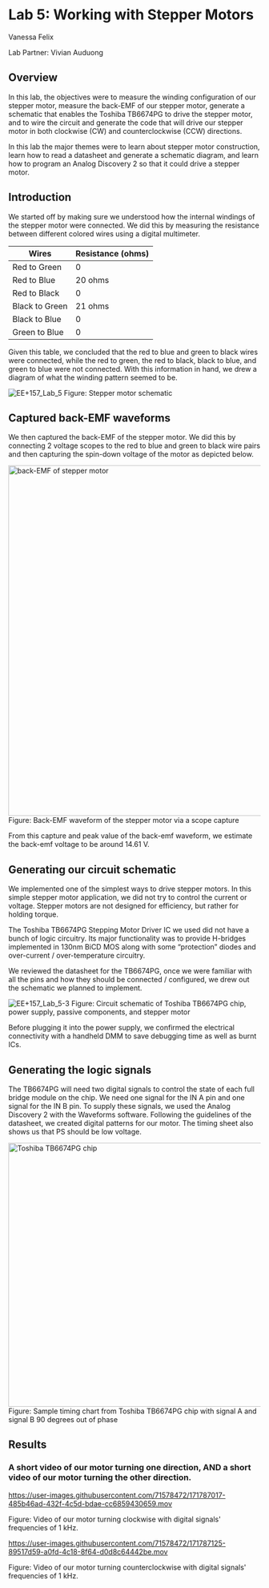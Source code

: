 # Lab 5: Working with Stepper Motors

Vanessa Felix 

Lab Partner: Vivian Auduong

## Overview

In this lab, the objectives were to measure the winding configuration of our stepper motor, measure the back-EMF of our stepper motor, generate a schematic that enables the Toshiba TB6674PG to drive the stepper motor, and to wire the circuit and generate the code that will drive our stepper motor in both clockwise (CW) and counterclockwise (CCW) directions.

In this lab the major themes were to learn about stepper motor construction, learn how to read a datasheet and generate a schematic diagram, and learn how to program an Analog Discovery 2 so that it could drive a stepper motor.

## Introduction 

We started off by making sure we understood how the internal windings of the stepper motor were connected. We did this by measuring the resistance between different colored wires using a digital multimeter. 

| Wires | Resistance (ohms) |
| ------|---------------|
| Red to Green | 0 |
| Red to Blue | 20 ohms |
| Red to Black | 0 |
| Black to Green| 21 ohms|
| Black to Blue | 0 |
| Green to Blue | 0 |

Given this table, we concluded that the red to blue and green to black wires were connected, while the red to green, the red to black, black to blue, and green to blue were not connected. With this information in hand, we drew a diagram of what the winding pattern seemed to be.

![EE+157_Lab_5](https://user-images.githubusercontent.com/71578472/171357926-6cb5f8bf-7f1a-448a-860f-3dd3af5ff324.jpeg)
Figure: Stepper motor schematic

## Captured back-EMF waveforms

We then captured the back-EMF of the stepper motor. We did this by connecting 2 voltage scopes to the red to blue and green to black wire pairs and then capturing the spin-down voltage of the motor as depicted below. 

<img width="700" alt="back-EMF of stepper motor" src="https://user-images.githubusercontent.com/71578472/171360233-0c26bdcb-3e02-4340-a3b7-374ad54d5b71.png">
Figure: Back-EMF waveform of the stepper motor via a scope capture 

From this capture and peak value of the back-emf waveform, we estimate the back-emf voltage to be around 14.61 V.

## Generating our circuit schematic

We implemented one of the simplest ways to drive stepper motors. In this simple stepper motor application, we did not try to control the current or voltage. Stepper motors are not designed for efficiency, but rather for holding torque.

The Toshiba TB6674PG Stepping Motor Driver IC we used did not have a bunch of logic circuitry. Its major functionality was to provide H-bridges implemented in 130nm BiCD MOS along with some “protection” diodes and over-current / over-temperature circuitry. 

We reviewed the datasheet for the TB6674PG, once we were familiar with all the pins and how they should be connected / configured, we drew out the schematic we planned to implement.  

![EE+157_Lab_5-3](https://user-images.githubusercontent.com/71578472/171698450-1601d336-2fe5-47d6-b77a-fb29772d18bc.jpeg)
Figure: Circuit schematic of Toshiba TB6674PG chip, power supply, passive components, and stepper motor

Before plugging it into the power supply, we confirmed the electrical connectivity with a handheld DMM to save debugging time as well as burnt ICs.

## Generating the logic signals

The TB6674PG will need two digital signals to control the state of each full bridge module on the chip. We need one signal for the IN A pin and one signal for the IN B pin. To supply these signals, we used the Analog Discovery 2 with the Waveforms software. Following the guidelines of the datasheet, we created digital patterns for our motor. The timing sheet also shows us that PS should be low voltage.

<img width="527" alt="Toshiba TB6674PG chip " src="https://user-images.githubusercontent.com/71578472/171724207-eb278d10-6a2c-49b5-869b-5484bc4c0544.png">
Figure: Sample timing chart from Toshiba TB6674PG chip with signal A and signal B 90 degrees out of phase

## Results 

### A short video of our motor turning one direction, AND a short video of our motor turning the other direction.

https://user-images.githubusercontent.com/71578472/171787017-485b46ad-432f-4c5d-bdae-cc6859430659.mov

Figure: Video of our motor turning clockwise with digital signals' frequencies of 1 kHz.

https://user-images.githubusercontent.com/71578472/171787125-89517d59-a0fd-4c18-8f64-d0d8c64442be.mov

Figure: Video of our motor turning counterclockwise with digital signals' frequencies of 1 kHz.



 

